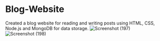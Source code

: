 # Blog-Website
Created a blog website for reading and writing posts using HTML, CSS, Node.js and MongoDB for data storage.
![Screenshot (197)](https://github.com/heysreas/Blog-Website/assets/66879814/8add6d73-376b-4f24-8539-691c6241a6c7)
![Screenshot (198)](https://github.com/heysreas/Blog-Website/assets/66879814/47872b3a-1edb-4761-a47d-25a87e621214)

